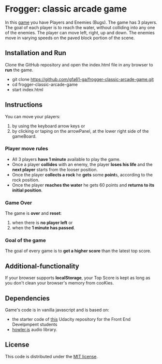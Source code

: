 # Frogger: classic arcade game

In this [game](https://gfa61-ga.github.io/frogger-classic-arcade-game/) you have Players and Enemies (Bugs). The game has 3 players. The goal of each player is to reach the water, without colliding into any one of the enemies. The player can move left, right, up and down. The enemies move in varying speeds on the paved block portion of the scene.

## Installation and Run
Clone the GitHub repository and open the index.html file in any browser to **run** the game.

* git clone https://github.com/gfa61-ga/frogger-classic-arcade-game.git
* cd frogger-classic-arcade-game
* start index.html

## Instructions

You can move your players:
1. by using the keyboard arrow keys or
2. by clicking or taping on the arrowPanel, at the lower right side of the gameBoard.

### Player move rules

* All 3 players **have 1 minute** available to play the game.
* Once a player **collides** with an enemy, the player **loses his life** and the **next player** starts from the looser position.
* Once the player **collects a rock** he **gets** some **point**s, according to the rock position.
* Once the player **reaches the water** he gets 60 points and **returns to its initial position**.

### Game Over
The game is **over** and **reset**:
1. when there is **no player left** or
2. when the **1 minute has passed**.

### Goal of the game
The goal of every game is to **get a higher score** than the latest top score.

## Additional-functionality
If your browser supports **localStorage**, your Top Score is kept as long as you don't clean your browser's memory from cooKies.

## Dependencies

Game's code is in vanilla javascript and is based on:
* the starter code of [this](https://github.com/udacity/frontend-nanodegree-arcade-game) Udacity repository for the Front End Develpmpent students
* [howler.js](https://github.com/goldfire/howler.js) audio library.

## License
This code is distributed under the [MIT license](https://opensource.org/licenses/MIT).
